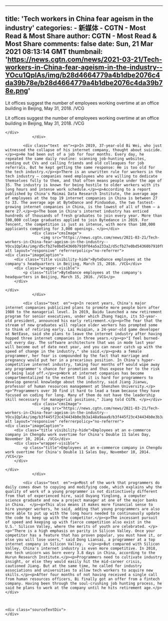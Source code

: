 
---
title: 'Tech workers in China fear ageism in the industry'
categories: 
    - 新媒体
    - CGTN - Most Read & Most Share
author: CGTN - Most Read & Most Share
comments: false
date: Sun, 21 Mar 2021 08:13:14 GMT
thumbnail: 'https://news.cgtn.com/news/2021-03-21/Tech-workers-in-China-fear-ageism-in-the-industry--YOcu1QplAs/img/b28d4664779a4b1dbe2076c4da39b78e/b28d4664779a4b1dbe2076c4da39b78e.png'
---

<div>   
<div class="cmsImage">
                    <img src="https://news.cgtn.com/news/2021-03-21/Tech-workers-in-China-fear-ageism-in-the-industry--YOcu1QplAs/img/b28d4664779a4b1dbe2076c4da39b78e/b28d4664779a4b1dbe2076c4da39b78e.png" alt layout="responsive" referrerpolicy="no-referrer">
    <div class="imageCaption">
        <div class="title visibility-hide">Lit offices suggest the number of employees working overtime at an office building in Beijing, May 31, 2018. /VCG</div>
        <div class="wrapper-visible">
            <p class="title">Lit offices suggest the number of employees working overtime at an office building in Beijing, May 31, 2018. /VCG</p>
        </div>

    </div>
                </div>

            <div class="text  en"><p>In 2019, 37-year-old Bi Wei, who just witnessed the collapse of his internet company, thought about suicide.</p><p>He had been out of a job for four months. Every day, he repeated the same daily routine: scanning job-hunting websites, sending out CVs and calling friends and old colleagues for job referrals. But he kept getting the same response: He is too old for the tech industry.</p><p>There is an unwritten rule for workers in the tech industry – companies need employees who are willing to dedicate themselves fully to them, and that often means people under the age of 35. The industry is known for being hostile to older workers with its long hours and intense work schedule.</p><p>According to a report published by China's Maimai Data Research Institute, the average age of employees at the top 19 internet companies in China is between 27 to 33. The average age at ByteDance and Pinduoduo, the two fastest-growing internet companies in China, is the lowest of all of them – a mere 27.</p><p>The boom in China's internet industry has enticed hundreds of thousands of fresh graduates to join every year. More than 100,000 college graduates applied to join Bytedance in 2019. For Tencent, the competition is just as intense, with more than 100,000 applicants competing for 3,000 openings. </p></div>
                <div class="cmsImage">
                    <img src="https://news.cgtn.com/news/2021-03-21/Tech-workers-in-China-fear-ageism-in-the-industry--YOcu1QplAs/img/d5cfb27e0bd54360b7910f04a5a233a2/d5cfb27e0bd54360b7910f04a5a233a2.jpeg" alt layout="responsive" referrerpolicy="no-referrer">
    <div class="imageCaption">
        <div class="title visibility-hide">ByteDance employees at the company's headquarters in Beijing, March 15, 2016. /VCG</div>
        <div class="wrapper-visible">
            <p class="title">ByteDance employees at the company's headquarters in Beijing, March 15, 2016. /VCG</p>
        </div>

    </div>
                </div>

            <div class="text  en"><p>In recent years, China's major internet companies publicized plans to promote more people born after 1980 to the managerial level. In 2019, Baidu launched a new retirement program for senior executives, under which Zhang Yaqin, its 53-year-old president, announced his early retirement.</p><p>The fear that the stream of new graduates will replace older workers has prompted some to think of retiring early. Lai Huiqian, a 24-year-old game developer at NetEase, said she plans to leave the internet industry after having hopped three internet companies in three years.</p><p>"I feel burned-out every day. The software architecture that was in mode last year will become out of date next year, and you can never catch up with the speed of change in the industry," she said.</p><p>As a female programmer, her fear is compounded by the fact that marriage and pregnancy would put her in a precarious position. In China's hyper-competitive internet industry, taking four months off would wipe away any programmer's chance for promotion and thus expose her to the risk of being laid off.</p><p>Work at internet companies has become compartmentalized to the extent that it is hard for programmers to develop general knowledge about the industry, said Jiang Jianwu, professor of human resources management at Shenzhen University.</p><p>"Programmers over 30 find it hard to lead a team because they have focused on coding for long. Many of them do not have the leadership skill necessary for managerial positions," Jiang told CGTN. </p></div>
                <div class="cmsImage">
                    <img src="https://news.cgtn.com/news/2021-03-21/Tech-workers-in-China-fear-ageism-in-the-industry--YOcu1QplAs/img/b3f445f23c434434b0e3b3a148a9aaa9/b3f445f23c434434b0e3b3a148a9aaa9.jpeg" alt layout="responsive" referrerpolicy="no-referrer">
    <div class="imageCaption">
        <div class="title visibility-hide">Employees at an e-commerce company in Chengdu work overtime for China's Double 11 Sales Day, November 10, 2014. /VCG</div>
        <div class="wrapper-visible">
            <p class="title">Employees at an e-commerce company in Chengdu work overtime for China's Double 11 Sales Day, November 10, 2014. /VCG</p>
        </div>

    </div>
                </div>

            <div class="text  en"><p>Most of the work that programmers do daily comes down to copying and modifying code, which explains why the quality of work of a young programmer is not distinctively different from that of experienced hire, said Ouyang Yinglong, a computer science graduate and now a project manager at one of the major banks in China.  </p><p>This also means it makes more financial sense to hire younger workers, he said, adding that young programmers are also more able to put up with the long hours needed to continuously update the code to keep up with the competitor.</p><p>The incessant pursuit of speed and keeping up with fierce competition also exist in the U.S.' Silicon Valley, where the merits of youth are celebrated. </p><p>"There is a high emphasis on parity in Silicon Valley. Once your competitor has a feature that has proven popular, you must have it, or else you will lose users," said Dong Liansai, a programmer at a top internet company in Silicon Valley.  </p><p>But compared with Silicon Valley, China's internet industry is even more competitive. In 2018, one tech unicorn was born every 3.8 days in China, according to the Hurun Research Institute.</p><p>Programmers need to cultivate industry insight, or else they would easily hit the mid-career crisis, cautioned Jiang. But at the same time, he called for industry associations and universities to allow tech workers to acquire new skills.</p><p>After four months of not having received a single call from human resources officers, Bi finally got an offer from a fintech company. Having been through the soul-crushing job hunting process, he said he plans to work at the company until he hits retirement age.</p></div>



    <div class="sourceTextDiv">
    </div>
  
</div>
            